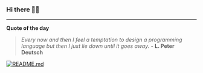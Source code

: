 ### Hi there 👋🏻


---

**Quote of the day**

> *Every now and then I feel a temptation to design a programming language but then I just lie down until it goes away.* - **L. Peter Deutsch** 

[![README.md](https://github.com/marcolovazzano/marcolovazzano/actions/workflows/readme.yml/badge.svg)](https://github.com/marcolovazzano/marcolovazzano/actions/workflows/readme.yml)
